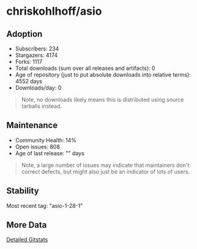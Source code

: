 # chriskohlhoff/asio

## Adoption

- Subscribers: 234
- Stargazers: 4174
- Forks: 1117
- Total downloads (sum over all releases and artifacts): 0
- Age of repository (just to put absolute downloads into relative terms): 4552 days
- Downloads/day: 0

> Note, no downloads likely means this is distributed using source tarballs instead.

## Maintenance

- Community Health: 14%
- Open issues: 808
- Age of last release: "<No Releases>" days

> Note, a large number of issues may indicate that maintainers don't correct defects, but might also
> just be an indicator of lots of users.

## Stability

Most recent tag: "asio-1-28-1"

## More Data

[Detailed Gitstats](/bazel-catalog/gitstats/chriskohlhoff/asio)

